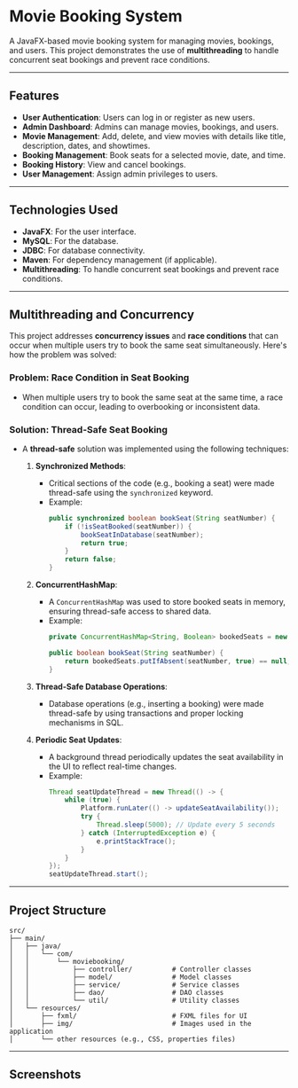 # Movie Booking System

A JavaFX-based movie booking system for managing movies, bookings, and users. This project demonstrates the use of **multithreading** to handle concurrent seat bookings and prevent race conditions.

---

## Features
- **User Authentication**: Users can log in or register as new users.
- **Admin Dashboard**: Admins can manage movies, bookings, and users.
- **Movie Management**: Add, delete, and view movies with details like title, description, dates, and showtimes.
- **Booking Management**: Book seats for a selected movie, date, and time.
- **Booking History**: View and cancel bookings.
- **User Management**: Assign admin privileges to users.

---

## Technologies Used
- **JavaFX**: For the user interface.
- **MySQL**: For the database.
- **JDBC**: For database connectivity.
- **Maven**: For dependency management (if applicable).
- **Multithreading**: To handle concurrent seat bookings and prevent race conditions.

---

## Multithreading and Concurrency
This project addresses **concurrency issues** and **race conditions** that can occur when multiple users try to book the same seat simultaneously. Here's how the problem was solved:

### **Problem: Race Condition in Seat Booking**
- When multiple users try to book the same seat at the same time, a race condition can occur, leading to overbooking or inconsistent data.

### **Solution: Thread-Safe Seat Booking**
- A **thread-safe** solution was implemented using the following techniques:
  1. **Synchronized Methods**:
     - Critical sections of the code (e.g., booking a seat) were made thread-safe using the `synchronized` keyword.
     - Example:
       ```java
       public synchronized boolean bookSeat(String seatNumber) {
           if (!isSeatBooked(seatNumber)) {
               bookSeatInDatabase(seatNumber);
               return true;
           }
           return false;
       }
       ```

  2. **ConcurrentHashMap**:
     - A `ConcurrentHashMap` was used to store booked seats in memory, ensuring thread-safe access to shared data.
     - Example:
       ```java
       private ConcurrentHashMap<String, Boolean> bookedSeats = new ConcurrentHashMap<>();

       public boolean bookSeat(String seatNumber) {
           return bookedSeats.putIfAbsent(seatNumber, true) == null;
       }
       ```

  3. **Thread-Safe Database Operations**:
     - Database operations (e.g., inserting a booking) were made thread-safe by using transactions and proper locking mechanisms in SQL.

  4. **Periodic Seat Updates**:
     - A background thread periodically updates the seat availability in the UI to reflect real-time changes.
     - Example:
       ```java
       Thread seatUpdateThread = new Thread(() -> {
           while (true) {
               Platform.runLater(() -> updateSeatAvailability());
               try {
                   Thread.sleep(5000); // Update every 5 seconds
               } catch (InterruptedException e) {
                   e.printStackTrace();
               }
           }
       });
       seatUpdateThread.start();
       ```

---

## Project Structure
```
src/
├── main/
│   ├── java/
│   │   └── com/
│   │       └── moviebooking/
│   │           ├── controller/          # Controller classes
│   │           ├── model/               # Model classes
│   │           ├── service/             # Service classes
│   │           ├── dao/                 # DAO classes
│   │           └── util/                # Utility classes
│   └── resources/
│       ├── fxml/                        # FXML files for UI
│       ├── img/                         # Images used in the application
│       └── other resources (e.g., CSS, properties files)
```
---

## Screenshots
